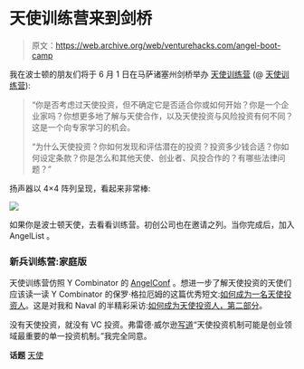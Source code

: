 # 天使训练营来到剑桥

> 原文：<https://web.archive.org/web/venturehacks.com/angel-boot-camp>

我在波士顿的朋友们将于 6 月 1 日在马萨诸塞州剑桥举办 [天使训练营](https://web.archive.org/web/20221128051349/http://seedboston.com/angelbootcamp/) (@ [天使训练营](https://web.archive.org/web/20221128051349/http://twitter.com/angelbootcamp)):

> “你是否考虑过天使投资，但不确定它是否适合你或如何开始？你是一个企业家吗？你想更多地了解与天使合作，以及天使投资与风险投资有何不同？这是一个向专家学习的机会。
> 
> “为什么天使投资？你如何发现和评估潜在的投资？投资多少钱合适？你如何设定条款？你是怎么和其他天使、创业者、风投合作的？有哪些法律问题？”

扬声器以 4×4 阵列呈现，看起来非常棒:

[![](img/5050cfcbcd4740c3d75fc23a5c4ff192.png)](https://web.archive.org/web/20221128051349/http://seedboston.com/angelbootcamp/)

如果你是波士顿天使，去看看训练营。初创公司也在邀请之列。当你完成后，加入 AngelList 。

### 新兵训练营:家庭版

天使训练营仿照 Y Combinator 的 [AngelConf](https://web.archive.org/web/20221128051349/http://angelconf.org/) 。想进一步了解天使投资的天使们应该读一读 Y Combinator 的保罗·格拉厄姆的这篇优秀短文:[如何成为一名天使投资人](https://web.archive.org/web/20221128051349/http://www.paulgraham.com/angelinvesting.html)。这是对我和 Naval 的半精彩采访:[如何成为天使投资人，第二部分](https://web.archive.org/web/20221128051349/http://venturehacks.com/articles/angel)。

没有天使投资，就没有 VC 投资。弗雷德·威尔逊[写道](https://web.archive.org/web/20221128051349/http://www.avc.com/a_vc/2009/12/public-policy-and-venture-capital.html)“天使投资机制可能是创业领域最重要的单一投资机制。”我完全同意。

**话题** [天使](https://web.archive.org/web/20221128051349/https://venturehacks.com/topics/angels)